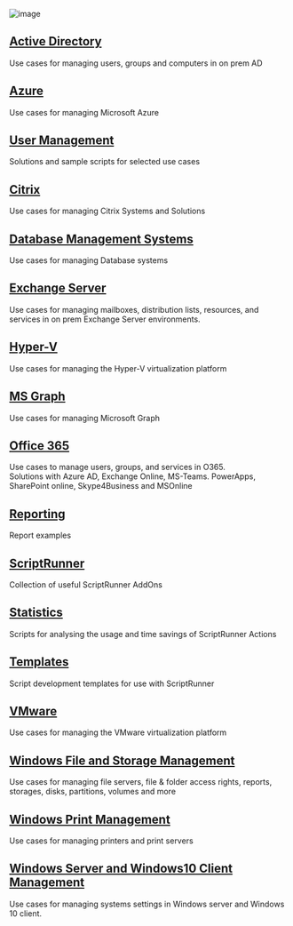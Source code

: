 ![image](https://github.com/user-attachments/assets/323b663f-7912-4546-a010-6ada65484bea)


## [Active Directory](./ActiveDirectory)
Use cases for managing users, groups and computers in on prem AD 

## [Azure](./Azure)
Use cases for managing Microsoft Azure

## [User Management](./User%20Management)
Solutions and sample scripts for selected use cases

## [Citrix](./Citrix)
Use cases for managing Citrix Systems and Solutions

## [Database Management Systems](./DBSystems)
Use cases for managing Database systems

## [Exchange Server](./Exchange)
Use cases for managing mailboxes, distribution lists, resources, and services in on prem Exchange Server environments.

## [Hyper-V](./Hyper-V)
Use cases for managing the Hyper-V virtualization platform

## [MS Graph](./MS%20Graph)
Use cases for managing Microsoft Graph

## [Office 365](./O365)
Use cases to manage users, groups, and services in O365.<br>
Solutions with Azure AD, Exchange Online, MS-Teams. PowerApps, SharePoint online, Skype4Business and MSOnline

## [Reporting](./Reporting)
Report examples

## [ScriptRunner](./ScriptRunner)
Collection of useful ScriptRunner AddOns

## [Statistics](./Statistics)
Scripts for analysing the usage and time savings of ScriptRunner Actions

## [Templates](./Templates)
Script development templates for use with ScriptRunner

## [VMware](./VMware)
Use cases for managing the VMware virtualization platform

## [Windows File and Storage Management](./WinFileManagement)
Use cases for managing file servers, file & folder access rights, reports, storages, disks, partitions, volumes and more

## [Windows Print Management](./WinPrintManagement)
Use cases for managing printers and print servers

## [Windows Server and Windows10 Client Management](./WinSystemManagement)
Use cases for managing systems settings in Windows server and Windows 10 client.
